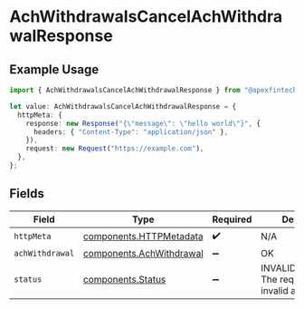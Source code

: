 # AchWithdrawalsCancelAchWithdrawalResponse

## Example Usage

```typescript
import { AchWithdrawalsCancelAchWithdrawalResponse } from "@apexfintechsolutions/ascend-sdk/models/operations";

let value: AchWithdrawalsCancelAchWithdrawalResponse = {
  httpMeta: {
    response: new Response("{\"message\": \"hello world\"}", {
      headers: { "Content-Type": "application/json" },
    }),
    request: new Request("https://example.com"),
  },
};
```

## Fields

| Field                                                                | Type                                                                 | Required                                                             | Description                                                          |
| -------------------------------------------------------------------- | -------------------------------------------------------------------- | -------------------------------------------------------------------- | -------------------------------------------------------------------- |
| `httpMeta`                                                           | [components.HTTPMetadata](../../models/components/httpmetadata.md)   | :heavy_check_mark:                                                   | N/A                                                                  |
| `achWithdrawal`                                                      | [components.AchWithdrawal](../../models/components/achwithdrawal.md) | :heavy_minus_sign:                                                   | OK                                                                   |
| `status`                                                             | [components.Status](../../models/components/status.md)               | :heavy_minus_sign:                                                   | INVALID_ARGUMENT: The request has an invalid argument.               |